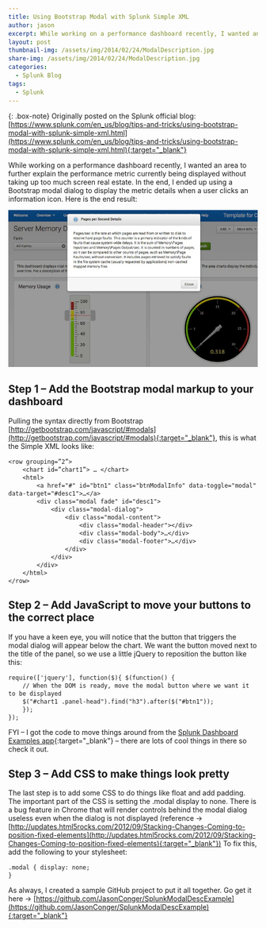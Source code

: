 ```yaml
---
title: Using Bootstrap Modal with Splunk Simple XML
author: jason
excerpt: While working on a performance dashboard recently, I wanted an area to further explain the performance metric currently being displayed without taking up too much screen real estate. In the end, I ended up using a Bootstrap modal dialog to display the metric details when a user clicks an information icon.
layout: post
thumbnail-img: /assets/img/2014/02/24/ModalDescription.jpg
share-img: /assets/img/2014/02/24/ModalDescription.jpg
categories:
  - Splunk Blog
tags:
  - Splunk
---
```

{: .box-note}
Originally posted on the Splunk official blog: [https://www.splunk.com/en_us/blog/tips-and-tricks/using-bootstrap-modal-with-splunk-simple-xml.html](https://www.splunk.com/en_us/blog/tips-and-tricks/using-bootstrap-modal-with-splunk-simple-xml.html){:target="_blank"}

While working on a performance dashboard recently, I wanted an area to further explain the performance metric currently being displayed without taking up too much screen real estate. In the end, I ended up using a Bootstrap modal dialog to display the metric details when a user clicks an information icon. Here is the end result:

![GPO Logon Perf](/assets/img/2014/02/24/ModalDescription.jpg)

## Step 1 – Add the Bootstrap modal markup to your dashboard

Pulling the syntax directly from Bootstrap [http://getbootstrap.com/javascript/#modals](http://getbootstrap.com/javascript/#modals){:target="_blank"}, this is what the Simple XML looks like:

~~~
<row grouping=”2”>
    <chart id=”chart1”> … </chart>
    <html>
        <a href="#" id="btn1" class="btnModalInfo" data-toggle="modal" data-target="#desc1">…</a>
        <div class="modal fade" id="desc1">
            <div class="modal-dialog">
                <div class="modal-content">
                    <div class="modal-header"></div>
                    <div class="modal-body">…</div>
                    <div class="modal-footer">…</div>
                </div>
            </div>
        </div>
    </html>
</row>
~~~

## Step 2 – Add JavaScript to move your buttons to the correct place

If you have a keen eye, you will notice that the button that triggers the modal dialog will appear below the chart. We want the button moved next to the title of the panel, so we use a little jQuery to reposition the button like this:

~~~
require(['jquery'], function($){ $(function() {
    // When the DOM is ready, move the modal button where we want it to be displayed
    $("#chart1 .panel-head").find("h3").after($("#btn1"));
    });
});
~~~

FYI – I got the code to move things around from the [Splunk Dashboard Examples app](http://apps.splunk.com/app/1603/){:target="_blank"} – there are lots of cool things in there so check it out.

## Step 3 – Add CSS to make things look pretty
The last step is to add some CSS to do things like float and add padding. The important part of the CSS is setting the .modal display to none. There is a bug feature in Chrome that will render controls behind the modal dialog useless even when the dialog is not displayed (reference -> [http://updates.html5rocks.com/2012/09/Stacking-Changes-Coming-to-position-fixed-elements](http://updates.html5rocks.com/2012/09/Stacking-Changes-Coming-to-position-fixed-elements){:target="_blank"}) To fix this, add the following to your stylesheet:

~~~
.modal { display: none;
}
~~~

As always, I created a sample GitHub project to put it all together. Go get it here -> [https://github.com/JasonConger/SplunkModalDescExample](https://github.com/JasonConger/SplunkModalDescExample){:target="_blank"}